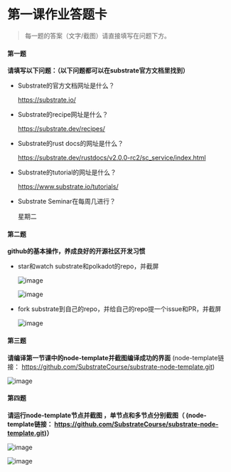 # 第一课作业答题卡

> 每一题的答案（文字/截图）请直接填写在问题下方。

#### 第一题

**请填写以下问题：（以下问题都可以在substrate官方文档里找到）**

- Substrate的官方文档网址是什么？

  https://substrate.io/

- Substrate的recipe网址是什么？

  https://substrate.dev/recipes/

- Substrate的rust docs的网址是什么？

  https://substrate.dev/rustdocs/v2.0.0-rc2/sc_service/index.html

- Substrate的tutorial的网址是什么？

  https://www.substrate.io/tutorials/

- Substrate Seminar在每周几进行？
  
  星期二




#### 第二题

**github的基本操作，养成良好的开源社区开发习惯**

- star和watch substrate和polkadot的repo，并截屏
  
  ![image](https://github.com/mxkfz/team5/blob/mxkfz/lesson1/hw/1.jpg)
  
  ![image](https://github.com/mxkfz/team5/blob/mxkfz/lesson1/hw/2.jpg)
  

- fork substrate到自己的repo，并给自己的repo提一个issue和PR，并截屏

  ![image](https://github.com/mxkfz/team5/blob/mxkfz/lesson1/hw/3.jpg)



#### 第三题

**请编译第一节课中的node-template并截图编译成功的界面** (node-template链接： https://github.com/SubstrateCourse/substrate-node-template.git)

  ![image](https://github.com/mxkfz/team5/blob/mxkfz/lesson1/hw/4.jpg)

#### 第四题

**请运行node-template节点并截图 ，单节点和多节点分别截图（ (node-template链接： https://github.com/SubstrateCourse/substrate-node-template.git)）**

  ![image](https://github.com/mxkfz/team5/blob/mxkfz/lesson1/hw/5.jpg)
  
  ![image](https://github.com/mxkfz/team5/blob/mxkfz/lesson1/hw/6.jpg)
